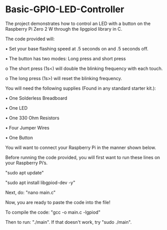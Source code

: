 # Basic-GPIO-LED-Controller
The project demonstrates how to control an LED with a button on the Raspberry Pi Zero 2 W through the lipgpiod library in C. 

The code provided will:

•	Set your base flashing speed at .5 seconds on and .5 seconds off.

•	The button has two modes: Long press and short press

  o	The short press (1s<)  will double the blinking frequency with each touch.
 
  o	The long press (1s>) will reset the blinking frequency.
  
You will need the following supplies (Found in any standard starter kit.): 

•	One Solderless Breadboard

•	One LED 

•	One 330 Ohm Resistors

•	Four Jumper Wires

•	One Button

You will want to connect your Raspberry Pi in the manner shown below.

Before running the code provided, you will first want to run these lines on your Raspberry Pi’s.

"sudo apt update"

"sudo apt install libgpiod-dev -y"

Next, do: "nano main.c"

Now, you are ready to paste the code into the file!

To compile the code: "gcc -o main.c -lgpiod"

Then to run: "./main". If that doesn't work, try "sudo ./main".
